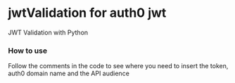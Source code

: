 # jwtValidation for auth0 jwt
JWT Validation with Python

### How to use

Follow the comments in the code to see where you need 
to insert the token, auth0 domain name and the 
API audience
